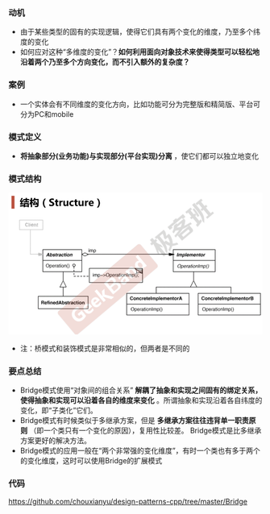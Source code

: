 ### 动机

* 由于某些类型的固有的实现逻辑，使得它们具有两个变化的维度，乃至多个纬度的变化
* 如何应对这种“多维度的变化”？**如何利用面向对象技术来使得类型可以轻松地沿着两个乃至多个方向变化，而不引入额外的复杂度？**

### 案例

* 一个实体会有不同维度的变化方向，比如功能可分为完整版和精简版、平台可分为PC和mobile

### 模式定义

* **将抽象部分(业务功能)与实现部分(平台实现)分离** ，使它们都可以独立地变化

### 模式结构

![](./images/Bridge.png)

* 注：桥模式和装饰模式是非常相似的，但两者是不同的

### 要点总结

* Bridge模式使用“对象间的组合关系” **解耦了抽象和实现之间固有的绑定关系，使得抽象和实现可以沿着各自的维度来变化** 。所谓抽象和实现沿着各自纬度的变化，即“子类化”它们。
* Bridge模式有时候类似于多继承方案，但是 **多继承方案往往违背单一职责原则** （即一个类只有一个变化的原因），复用性比较差。 Bridge模式是比多继承方案更好的解决方法。
* Bridge模式的应用一般在“两个非常强的变化维度”，有时一个类也有多于两个的变化维度，这时可以使用Bridge的扩展模式

### 代码

https://github.com/chouxianyu/design-patterns-cpp/tree/master/Bridge
